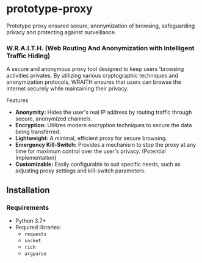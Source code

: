 # prototype-proxy
Prototype proxy ensured secure, anonymization of browsing, safeguarding privacy and protecting against surveillance.

### W.R.A.I.T.H. (Web Routing And Anonymization with Intelligent Traffic Hiding)

A secure and anonymous proxy tool designed to keep users 'browsing activities privates. By utilizing various cryptographic techniques and anonymization protocols, WRAITH ensures that users can browse the internet securely while maintaining their privacy.

Features

- **Anonymity:** Hides the user's real IP address by routing traffic through secure, anonymized channels.
- **Encryption:** Utilizes modern encryption techniques to secure the data being transferred.
- **Lightweight:** A minimal, efficient proxy for secure browsing.
- **Emergency Kill-Switch:** Provides a mechanism to stop the proxy at any time for maximum control over the user's privacy. (Potential Implementation)
- **Customizable:** Easily configurable to suit specific needs, such as adjusting proxy settings and kill-switch parameters.

## Installation

### Requirements

- Python 3.7+
- Required libraries:
  - `requests`
  - `socket`
  - `rich`
  - `argparse`
